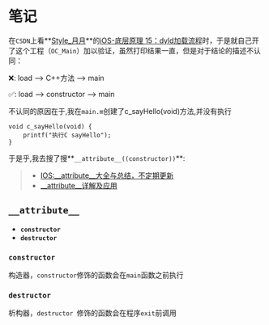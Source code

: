 # 笔记

在`CSDN`上看**[Style_月月](https://blog.csdn.net/lin1109221208?type=blog)**的[iOS-底层原理 15：dyld加载流程](https://blog.csdn.net/lin1109221208/article/details/108838637)时，于是就自己开了这个工程（`OC_Main`）加以验证，虽然打印结果一直，但是对于结论的描述不认同：

❌: load --> C++方法 --> main

✅: load --> constructor --> main

不认同的原因在于,我在`main.m`创建了c_sayHello(void)方法,并没有执行

```
void c_sayHello(void) {
    printf("执行C sayHello");
}
```
于是乎,我去搜了搜**`__attribute__((constructor))`**:
> - [IOS:__attribute__大全与总结，不定期更新](https://zhuanlan.zhihu.com/p/448976679)
> - [__attribute__详解及应用](__attribute__详解及应用)

## `__attribute__`
- **`constructor`**
- **`destructor`**

### `constructor`
构造器，`constructor`修饰的函数会在`main`函数之前执行
### `destructor `
析构器，`destructor `修饰的函数会在程序`exit`前调用


